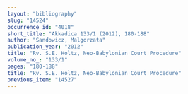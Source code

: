 ```yaml
---
layout: "bibliography"
slug: "14524"
occurrence_id: "4018"
short_title: "Akkadica 133/1 (2012), 180-188"
author: "Sandowicz, Malgorzata"
publication_year: "2012"
title: "Rv. S.E. Holtz, Neo-Babylonian Court Procedure"
volume_no_: "133/1"
pages: "180-188"
title: "Rv. S.E. Holtz, Neo-Babylonian Court Procedure"
previous_item: "14527"
---
```

